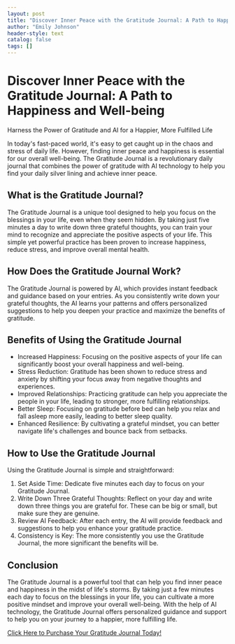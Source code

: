 ```yaml
---
layout: post
title: "Discover Inner Peace with the Gratitude Journal: A Path to Happiness and Well-being"
author: "Emily Johnson"
header-style: text
catalog: false
tags: []
---
```


# Discover Inner Peace with the Gratitude Journal: A Path to Happiness and Well-being

Harness the Power of Gratitude and AI for a Happier, More Fulfilled Life

In today's fast-paced world, it's easy to get caught up in the chaos and stress of daily life. However, finding inner peace and happiness is essential for our overall well-being. The Gratitude Journal is a revolutionary daily journal that combines the power of gratitude with AI technology to help you find your daily silver lining and achieve inner peace.

## What is the Gratitude Journal?

The Gratitude Journal is a unique tool designed to help you focus on the blessings in your life, even when they seem hidden. By taking just five minutes a day to write down three grateful thoughts, you can train your mind to recognize and appreciate the positive aspects of your life. This simple yet powerful practice has been proven to increase happiness, reduce stress, and improve overall mental health.

## How Does the Gratitude Journal Work?

The Gratitude Journal is powered by AI, which provides instant feedback and guidance based on your entries. As you consistently write down your grateful thoughts, the AI learns your patterns and offers personalized suggestions to help you deepen your practice and maximize the benefits of gratitude.

## Benefits of Using the Gratitude Journal

- Increased Happiness: Focusing on the positive aspects of your life can significantly boost your overall happiness and well-being.
- Stress Reduction: Gratitude has been shown to reduce stress and anxiety by shifting your focus away from negative thoughts and experiences.
- Improved Relationships: Practicing gratitude can help you appreciate the people in your life, leading to stronger, more fulfilling relationships.
- Better Sleep: Focusing on gratitude before bed can help you relax and fall asleep more easily, leading to better sleep quality.
- Enhanced Resilience: By cultivating a grateful mindset, you can better navigate life's challenges and bounce back from setbacks.

## How to Use the Gratitude Journal

Using the Gratitude Journal is simple and straightforward:

1. Set Aside Time: Dedicate five minutes each day to focus on your Gratitude Journal.
2. Write Down Three Grateful Thoughts: Reflect on your day and write down three things you are grateful for. These can be big or small, but make sure they are genuine.
3. Review AI Feedback: After each entry, the AI will provide feedback and suggestions to help you enhance your gratitude practice.
4. Consistency is Key: The more consistently you use the Gratitude Journal, the more significant the benefits will be.

## Conclusion

The Gratitude Journal is a powerful tool that can help you find inner peace and happiness in the midst of life's storms. By taking just a few minutes each day to focus on the blessings in your life, you can cultivate a more positive mindset and improve your overall well-being. With the help of AI technology, the Gratitude Journal offers personalized guidance and support to help you on your journey to a happier, more fulfilling life.

[Click Here to Purchase Your Gratitude Journal Today!](https://www.example.com)